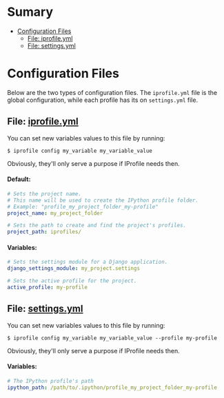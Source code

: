 # Sumary

- [Configuration Files](#configuration-files)
    - [File: iprofile.yml](#file-iprofile-yml)
    - [File: settings.yml](#file-settings-yml)

# Configuration Files

Below are the two types of configuration files. The `iprofile.yml` file is the global configuration, while each profile has its on `settings.yml` file.

## File: [iprofile.yml](#file-iprofile-yml)

You can set new variables values to this file by running:

```
$ iprofile config my_variable my_variable_value
```

Obviously, they'll only serve a purpose if IProfile needs then.

#### Default:

```yaml
# Sets the project name.
# This name will be used to create the IPython profile folder.
# Example: "profile_my_project_folder_my-profile"
project_name: my_project_folder

# Sets the path to create and find the project's profiles.
project_path: iprofiles/
```

#### Variables:

```yaml
# Sets the settings module for a Django application.
django_settings_module: my_project.settings

# Sets the active profile for the project.
active_profile: my-profile
```

## File: [settings.yml](#file-settings-yml)

You can set new variables values to this file by running:

```
$ iprofile config my_variable my_variable_value --profile my-profile
```

Obviously, they'll only serve a purpose if IProfile needs then.

#### Variables:

```yaml
# The IPython profile's path
ipython_path: /path/to/.ipython/profile_my_project_folder_my-profile
```

